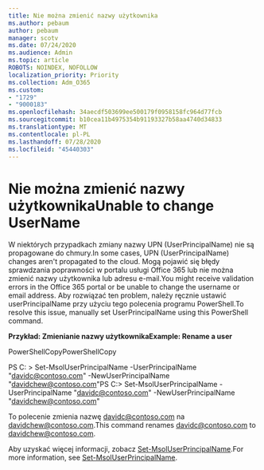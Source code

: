 ```yaml
---
title: Nie można zmienić nazwy użytkownika
ms.author: pebaum
author: pebaum
manager: scotv
ms.date: 07/24/2020
ms.audience: Admin
ms.topic: article
ROBOTS: NOINDEX, NOFOLLOW
localization_priority: Priority
ms.collection: Adm_O365
ms.custom:
- "1729"
- "9000183"
ms.openlocfilehash: 34aecdf503699ee500179f0958158fc964d77fcb
ms.sourcegitcommit: b10cea11b4975354b91193327b58aa4740d34833
ms.translationtype: MT
ms.contentlocale: pl-PL
ms.lasthandoff: 07/28/2020
ms.locfileid: "45440303"
---
```

# <a name="unable-to-change-username"></a><span data-ttu-id="415be-102">Nie można zmienić nazwy użytkownika</span><span class="sxs-lookup"><span data-stu-id="415be-102">Unable to change UserName</span></span>

<span data-ttu-id="415be-103">W niektórych przypadkach zmiany nazwy UPN (UserPrincipalName) nie są propagowane do chmury.</span><span class="sxs-lookup"><span data-stu-id="415be-103">In some cases, UPN (UserPrincipalName) changes aren't propagated to the cloud.</span></span> <span data-ttu-id="415be-104">Mogą pojawić się błędy sprawdzania poprawności w portalu usługi Office 365 lub nie można zmienić nazwy użytkownika lub adresu e-mail.</span><span class="sxs-lookup"><span data-stu-id="415be-104">You might receive validation errors in the Office 365 portal or be unable to change the username or email address.</span></span> <span data-ttu-id="415be-105">Aby rozwiązać ten problem, należy ręcznie ustawić userPrincipalName przy użyciu tego polecenia programu PowerShell.</span><span class="sxs-lookup"><span data-stu-id="415be-105">To resolve this issue, manually set UserPrincipalName using this PowerShell command.</span></span>

<span data-ttu-id="415be-106">**Przykład: Zmienianie nazwy użytkownika**</span><span class="sxs-lookup"><span data-stu-id="415be-106">**Example: Rename a user**</span></span>

<span data-ttu-id="415be-107">PowerShellCopy</span><span class="sxs-lookup"><span data-stu-id="415be-107">PowerShellCopy</span></span>

<span data-ttu-id="415be-108">PS C: \> Set-MsolUserPrincipalName -UserPrincipalName "davidc@contoso.com" -NewUserPrincipalName "davidchew@contoso.com"</span><span class="sxs-lookup"><span data-stu-id="415be-108">PS C:\> Set-MsolUserPrincipalName -UserPrincipalName "davidc@contoso.com" -NewUserPrincipalName "davidchew@contoso.com"</span></span>

<span data-ttu-id="415be-109">To polecenie zmienia nazwę davidc@contoso.com na davidchew@contoso.com.</span><span class="sxs-lookup"><span data-stu-id="415be-109">This command renames davidc@contoso.com to davidchew@contoso.com.</span></span>

<span data-ttu-id="415be-110">Aby uzyskać więcej informacji, zobacz [Set-MsolUserPrincipalName](https://docs.microsoft.com/powershell/module/msonline/set-msoluserprincipalname?view=azureadps-1.0).</span><span class="sxs-lookup"><span data-stu-id="415be-110">For more information, see [Set-MsolUserPrincipalName](https://docs.microsoft.com/powershell/module/msonline/set-msoluserprincipalname?view=azureadps-1.0).</span></span>